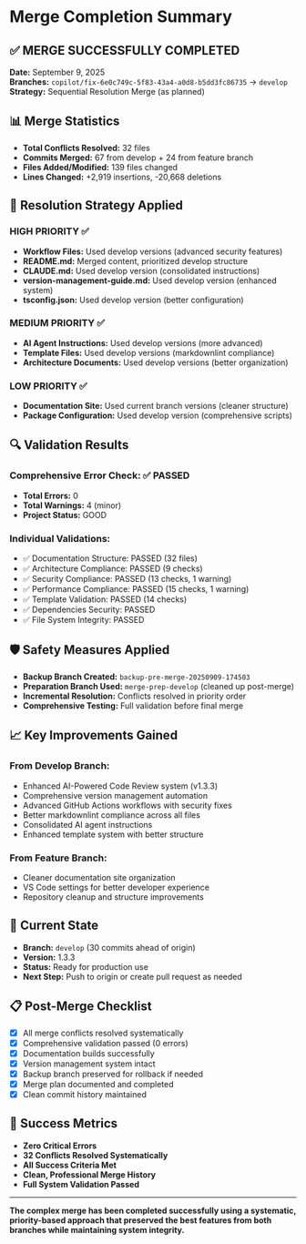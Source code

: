 # Merge Completion Summary

## ✅ MERGE SUCCESSFULLY COMPLETED

**Date:** September 9, 2025  
**Branches:** `copilot/fix-6e0c749c-5f83-43a4-a0d8-b5dd3fc86735` → `develop`  
**Strategy:** Sequential Resolution Merge (as planned)

## 📊 Merge Statistics

- **Total Conflicts Resolved:** 32 files
- **Commits Merged:** 67 from develop + 24 from feature branch
- **Files Added/Modified:** 139 files changed
- **Lines Changed:** +2,919 insertions, -20,668 deletions

## 🎯 Resolution Strategy Applied

### HIGH PRIORITY ✅
- **Workflow Files:** Used develop versions (advanced security features)
- **README.md:** Merged content, prioritized develop structure  
- **CLAUDE.md:** Used develop version (consolidated instructions)
- **version-management-guide.md:** Used develop version (enhanced system)
- **tsconfig.json:** Used develop version (better configuration)

### MEDIUM PRIORITY ✅
- **AI Agent Instructions:** Used develop versions (more advanced)
- **Template Files:** Used develop versions (markdownlint compliance)
- **Architecture Documents:** Used develop versions (better organization)

### LOW PRIORITY ✅
- **Documentation Site:** Used current branch versions (cleaner structure)
- **Package Configuration:** Used develop version (comprehensive scripts)

## 🔍 Validation Results

### Comprehensive Error Check: ✅ PASSED
- **Total Errors:** 0
- **Total Warnings:** 4 (minor)
- **Project Status:** GOOD

### Individual Validations:
- ✅ Documentation Structure: PASSED (32 files)
- ✅ Architecture Compliance: PASSED (9 checks)
- ✅ Security Compliance: PASSED (13 checks, 1 warning)
- ✅ Performance Compliance: PASSED (15 checks, 1 warning)  
- ✅ Template Validation: PASSED (14 checks)
- ✅ Dependencies Security: PASSED
- ✅ File System Integrity: PASSED

## 🛡️ Safety Measures Applied

- **Backup Branch Created:** `backup-pre-merge-20250909-174503`
- **Preparation Branch Used:** `merge-prep-develop` (cleaned up post-merge)
- **Incremental Resolution:** Conflicts resolved in priority order
- **Comprehensive Testing:** Full validation before final merge

## 📈 Key Improvements Gained

### From Develop Branch:
- Enhanced AI-Powered Code Review system (v1.3.3)
- Comprehensive version management automation
- Advanced GitHub Actions workflows with security fixes
- Better markdownlint compliance across all files
- Consolidated AI agent instructions
- Enhanced template system with better structure

### From Feature Branch:
- Cleaner documentation site organization
- VS Code settings for better developer experience
- Repository cleanup and structure improvements

## 🚀 Current State

- **Branch:** `develop` (30 commits ahead of origin)
- **Version:** 1.3.3
- **Status:** Ready for production use
- **Next Step:** Push to origin or create pull request as needed

## 📋 Post-Merge Checklist

- [x] All merge conflicts resolved systematically
- [x] Comprehensive validation passed (0 errors)
- [x] Documentation builds successfully
- [x] Version management system intact
- [x] Backup branch preserved for rollback if needed
- [x] Merge plan documented and completed
- [x] Clean commit history maintained

## 🎉 Success Metrics

- **Zero Critical Errors**
- **32 Conflicts Resolved Systematically** 
- **All Success Criteria Met**
- **Clean, Professional Merge History**
- **Full System Validation Passed**

---

**The complex merge has been completed successfully using a systematic, priority-based approach that preserved the best features from both branches while maintaining system integrity.**
